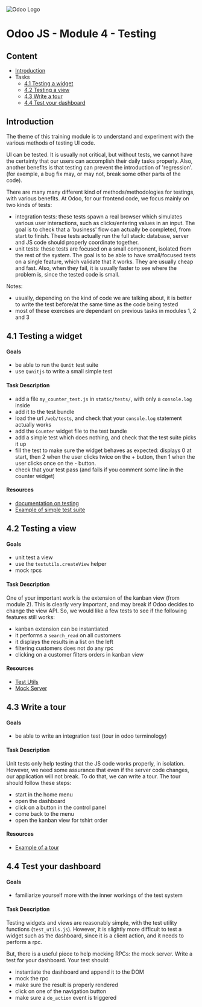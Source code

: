 ![Odoo Logo](https://odoocdn.com/openerp_website/static/src/img/assets/png/odoo_logo_small.png)

# Odoo JS - Module 4 - Testing

## Content

- [Introduction](#introduction)
- Tasks
    - [4.1 Testing a widget](#41-testing-a-widget)
    - [4.2 Testing a view](#42-testing-a-view)
    - [4.3 Write a tour](#43-write-a-tour)
    - [4.4 Test your dashboard](#44-test-your-dashboard)

## Introduction

The theme of this training module is to understand and experiment with the
various methods of testing UI code.

UI can be tested.  It is usually not critical, but without tests, we cannot have
the certainty that our users can accomplish their daily tasks properly.  Also,
another benefits is that testing can prevent the introduction of 'regression'.
(for exemple, a bug fix may, or may not, break some other parts of the code).

There are many many different kind of methods/methodologies for testings, with
various benefits.  At Odoo, for our frontend code, we focus mainly on two kinds
of tests:
- integration tests: these tests spawn a real browser which simulates various
  user interactions, such as clicks/entering values in an input.  The goal is
  to check that a 'business' flow can actually be completed, from start to
  finish.  These tests actually run the full stack: database, server and JS
  code should properly coordinate together.
- unit tests: these tests are focused on a small component, isolated from the
  rest of the system.  The goal is to be able to have small/focused tests on a
  single feature, which validate that it works.  They are usually cheap and
  fast.  Also, when they fail, it is usually faster to see where the problem is,
  since the tested code is small.

Notes:
- usually, depending on the kind of code we are talking about, it is better to
  write the test before/at the same time as the code being tested
- most of these exercises are dependant on previous tasks in modules 1, 2 and 3


## 4.1 Testing a widget

#### Goals

- be able to run the `Qunit` test suite
- use `Qunitjs` to write a small simple test

#### Task Description

- add a file `my_counter_test.js` in `static/tests/`, with only a `console.log` inside
- add it to the test bundle
- load the url `/web/tests`, and check that your `console.log` statement actually
  works
- add the `Counter` widget file to the test bundle
- add a simple test which does nothing, and check that the test suite picks it up
- fill the test to make sure the widget behaves as expected: displays 0 at start,
  then 2 when the user clicks twice on the + button, then 1 when the user clicks
  once on the - button.
- check that your test pass (and fails if you comment some line in the counter
  widget)

#### Resources

- [documentation on testing](https://www.odoo.com/documentation/12.0/reference/testing.html#testing-js-code)
- [Example of simple test suite](https://github.com/odoo/odoo/blob/57decbbed6d3d8899b09a58361ae9b30d39a9c03/addons/web/static/tests/chrome/pager_tests.js)


## 4.2 Testing a view

#### Goals

- unit test a view
- use the `testutils.createView` helper
- mock rpcs

#### Task Description

One of your important work is the extension of the kanban view (from module 2).
This is clearly very important, and may break if Odoo decides to change the view
API. So, we would like a few tests to see if the following features still works:

- kanban extension can be instantiated
- it performs a `search_read` on all customers
- it displays the results in a list on the left
- filtering customers does not do any rpc
- clicking on a customer filters orders in kanban view

#### Resources

- [Test Utils](https://github.com/odoo/odoo/blob/c3048b14657364afbeda31dd852f103b596dc5c7/addons/web/static/tests/helpers/test_utils.js)
- [Mock Server](https://github.com/odoo/odoo/blob/c3048b14657364afbeda31dd852f103b596dc5c7/addons/web/static/tests/helpers/mock_server.js)


## 4.3 Write a tour

#### Goals

- be able to write an integration test (tour in odoo terminology)

#### Task Description

Unit tests only help testing that the JS code works properly, in isolation.
However, we need some assurance that even if the server code changes, our
application will not break.  To do that, we can write a tour.  The tour should
follow these steps:

- start in the home menu
- open the dashboard
- click on a button in the control panel
- come back to the menu
- open the kanban view for tshirt order

#### Resources

- [Example of a tour](https://github.com/odoo/odoo/blob/57decbbed6d3d8899b09a58361ae9b30d39a9c03/addons/project/static/src/js/tour.js)


## 4.4 Test your dashboard

#### Goals

- familiarize yourself more with the inner workings of the test system

#### Task Description

Testing widgets and views are reasonably simple, with the test utility functions (`test_utils.js`).  However, it is slightly more difficult to test a widget such as the  dashboard, since it is a client action, and it needs to perform a rpc.

But, there is a useful piece to help mocking RPCs: the mock server.  Write a test for your dashboard.  Your test should:

- instantiate the dashboard and append it to the DOM
- mock the rpc
- make sure the result is properly rendered
- click on one of the navigation button
- make sure a `do_action` event is triggered
